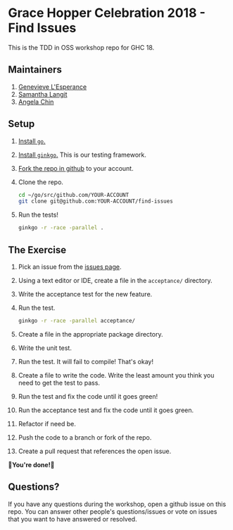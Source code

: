 # Grace Hopper Celebration 2018 - Find Issues

This is the TDD in OSS workshop repo for GHC 18.

## Maintainers

1. [Genevieve L'Esperance](github.com/genevieve)
1. [Samantha Langit](github.com/samanthalangit)
1. [Angela Chin](github.com/chinangela)

## Setup

1. [Install `go`.](https://golang.org/doc/install#install)

1. [Install `ginkgo`.](https://onsi.github.io/ginkgo/#getting-ginkgo) This is our testing framework.

1. [Fork the repo in github](https://help.github.com/articles/fork-a-repo/#fork-an-example-repository) to your account.

1. Clone the repo.

    ```bash
    cd ~/go/src/github.com/YOUR-ACCOUNT
    git clone git@github.com:YOUR-ACCOUNT/find-issues
    ```

1. Run the tests!

    ```bash
    ginkgo -r -race -parallel .
    ```

## The Exercise

1. Pick an issue from the [issues page](https://github.com/ghc-tdd/find-issues/issues).

1. Using a text editor or IDE, create a file in the `acceptance/` directory.

1. Write the acceptance test for the new feature.

1. Run the test.

    ```bash
    ginkgo -r -race -parallel acceptance/
    ```

1. Create a file in the appropriate package directory.

1. Write the unit test.

1. Run the test. It will fail to compile! That's okay!

1. Create a file to write the code. Write the least amount you think
you need to get the test to pass.

1. Run the test and fix the code until it goes green!

1. Run the acceptance test and fix the code until it goes green.

1. Refactor if need be.

1. Push the code to a branch or fork of the repo.

1. Create a pull request that references the open issue.


:raised_hands:**You're done!**:raised_hands:

## Questions?

If you have any questions during the workshop, open
a github issue on this repo. You can answer other
people's questions/issues or vote on issues that you want
to have answered or resolved.

